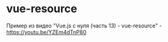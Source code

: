# vue-resource

Пример из видео "Vue.js с нуля (часть 13) - vue-resource" - https://youtu.be/YZEm4dTnP80
